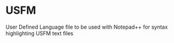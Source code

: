 # USFM
User Defined Language file to be used with Notepad++ for syntax highlighting USFM text files
